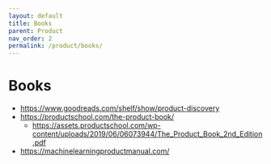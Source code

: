 ```yaml
---
layout: default
title: Books
parent: Product
nav_order: 2
permalink: /product/books/
---
```


# Books

- https://www.goodreads.com/shelf/show/product-discovery
- https://productschool.com/the-product-book/
    - https://assets.productschool.com/wp-content/uploads/2019/06/06073944/The_Product_Book_2nd_Edition.pdf
- https://machinelearningproductmanual.com/